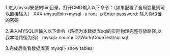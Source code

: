 1.进入mysql安装的bin目录，打开CMD输入以下命令：（如果配置了全局变量则可以直接输入）
XXX:\mysql\bin>mysql -u root -p
Enter password: 输入你设置的密码

2.进入MYSQL后输入以下命令（路径为本数据库sql的实际物理完整存放路径,以我本地路径为例）
mysql> source D:\Work\CodeTest\sql.sql 

3.完成后查看数据库表 
mysql> show tables; 